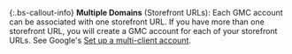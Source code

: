 {:.bs-callout-info}
**Multiple Domains** (Storefront URLs): Each GMC account can be associated with one storefront URL. If you have more than one storefront URL, you will create a GMC account for each of your storefront URLs. See Google's [Set up a multi-client account](https://support.google.com/merchants/answer/188487?hl=en).
